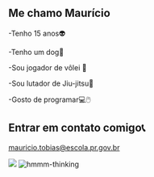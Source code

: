 ## Me chamo Maurício


-Tenho 15 anos👽

-Tenho um dog🐶

-Sou jogador de vôlei 🏐

-Sou lutador de Jiu-jitsu🥋

-Gosto de programar💻🖱️

## Entrar em contato comigo📞

mauricio.tobias@escola.pr.gov.br

![](https://tenor.com/pt-BR/view/hmmm-thinking-batman-gif-6153870554148391864)
![hmmm-thinking](https://github.com/user-attachments/assets/3ec5a042-8978-4104-9422-1de8c20c3129)
